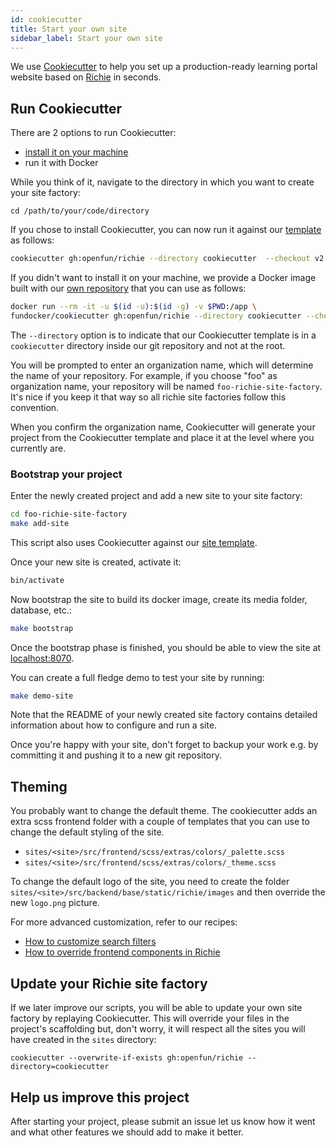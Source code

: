 ```yaml
---
id: cookiecutter
title: Start your own site
sidebar_label: Start your own site
---
```


We use [Cookiecutter](https://github.com/audreyr/cookiecutter) to help you
set up a production-ready learning portal website based on
[Richie](https://github.com/openfun/richie) in seconds.

## Run Cookiecutter

There are 2 options to run Cookiecutter:
- [install it on your machine][1]
- run it with Docker

While you think of it, navigate to the directory in which you want to create
your site factory:

```
cd /path/to/your/code/directory
```

If you chose to install Cookiecutter, you can now run it against our
[template][2] as follows:

```bash
cookiecutter gh:openfun/richie --directory cookiecutter  --checkout v2.25.0-beta.1
```

If you didn't want to install it on your machine, we provide a Docker image
built with our [own repository][4] that you can use as follows:

```bash
docker run --rm -it -u $(id -u):$(id -g) -v $PWD:/app \
fundocker/cookiecutter gh:openfun/richie --directory cookiecutter --checkout v2.25.0-beta.1
```

The `--directory` option is to indicate that our Cookiecutter template is in
a `cookiecutter` directory inside our git repository and not at the root.

You will be prompted to enter an organization name, which will determine the
name of your repository. For example, if you choose "foo" as organization
name, your repository will be named `foo-richie-site-factory`. It's
nice if you keep it that way so all richie site factories follow this
convention.

When you confirm the organization name, Cookiecutter will generate your
project from the Cookiecutter template and place it at the level where you
currently are.

### Bootstrap your project

Enter the newly created project and add a new site to your site factory:

```bash
cd foo-richie-site-factory
make add-site
```

This script also uses Cookiecutter against our [site template][3].

Once your new site is created, activate it:

```bash
bin/activate
```

Now bootstrap the site to build its docker image, create its media folder,
database, etc.:

```bash
make bootstrap
```

Once the bootstrap phase is finished, you should be able to view the site at
[localhost:8070](http://localhost:8070).

You can create a full fledge demo to test your site by running:

```bash
make demo-site
```

Note that the README of your newly created site factory contains detailed
information about how to configure and run a site.

Once you're happy with your site, don't forget to backup your work e.g. by
committing it and pushing it to a new git repository.

## Theming

You probably want to change the default theme. The cookiecutter adds an extra scss frontend folder with a couple of templates that you can use to change the default styling of the site.
* `sites/<site>/src/frontend/scss/extras/colors/_palette.scss`
* `sites/<site>/src/frontend/scss/extras/colors/_theme.scss`

To change the default logo of the site, you need to create the folder `sites/<site>/src/backend/base/static/richie/images` and then override the new `logo.png` picture.

For more advanced customization, refer to our recipes:

* [How to customize search filters](filters-customization.md)
* [How to override frontend components in Richie](frontend-overrides.md)

## Update your Richie site factory

If we later improve our scripts, you will be able to update your own site
factory by replaying Cookiecutter. This will override your files in the
project's scaffolding but, don't worry, it will respect all the sites you
will have created in the `sites` directory:

```
cookiecutter --overwrite-if-exists gh:openfun/richie --directory=cookiecutter
```

## Help us improve this project

After starting your project, please submit an issue let us know how it went and
what other features we should add to make it better.

[1]: https://cookiecutter.readthedocs.io/en/latest/installation.html
[2]: https://github.com/openfun/richie/tree/master/cookiecutter
[3]: https://github.com/openfun/richie/tree/master/cookiecutter/{{cookiecutter.organization}}-richie-site-factory/template
[4]: https://github.com/openfun/dockerfiles
